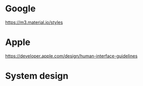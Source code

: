 # Google
https://m3.material.io/styles

# Apple
https://developer.apple.com/design/human-interface-guidelines

# System design
